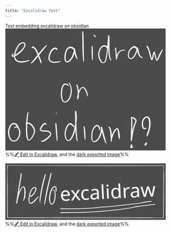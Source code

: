```yaml
---
title: "Excalidraw Test"
---
```


Test embedding excalidraw on obsidian
![Excalidraw/Drawing 2022-09-21 20.25.10.excalidraw.svg](Excalidraw/Drawing%202022-09-21%2020.25.10.excalidraw.svg)
%%[🖋 Edit in Excalidraw](Excalidraw/Drawing%202022-09-21%2020.25.10.excalidraw.md), and the [dark exported image](Excalidraw/Drawing%202022-09-21%2020.25.10.excalidraw.dark.svg)%%

![Hello Excalidraw.excalidraw](Excalidraw/Hello%20Excalidraw.excalidraw.svg)
%%[🖋 Edit in Excalidraw](Excalidraw/Hello%20Excalidraw.excalidraw.md), and the [dark exported image](Excalidraw/Drawing%202022-09-21%2020.23.06.excalidraw.dark.svg)%%